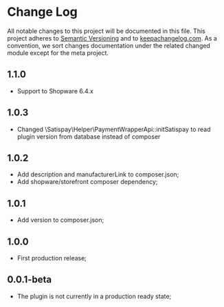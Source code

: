 # Change Log
All notable changes to this project will be documented in this file.
This project adheres to [Semantic Versioning](http://semver.org/) and to [keepachangelog.com](http://keepachangelog.com/).
As a convention, we sort changes documentation under the related changed module except for the meta project.

## 1.1.0
- Support to Shopware 6.4.x

## 1.0.3
- Changed \Satispay\Helper\PaymentWrapperApi::initSatispay to read plugin version from database instead of composer

## 1.0.2
- Add description and manufacturerLink to composer.json;
- Add shopware/storefront composer dependency;

## 1.0.1
- Add version to composer.json;

## 1.0.0
- First production release;

## 0.0.1-beta
- The plugin is not currently in a production ready state;
